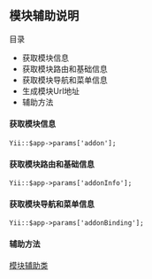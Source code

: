 ## 模块辅助说明

目录

- 获取模块信息
- 获取模块路由和基础信息
- 获取模块导航和菜单信息
- 生成模块Url地址
- 辅助方法

#### 获取模块信息

```
Yii::$app->params['addon'];
```

#### 获取模块路由和基础信息

```
Yii::$app->params['addonInfo'];
```

#### 获取模块导航和菜单信息

```
Yii::$app->params['addonBinding'];
```

####  辅助方法

[模块辅助类](helper-addon.md)